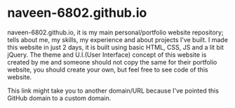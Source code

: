 # naveen-6802.github.io

naveen-6802.github.io, it is my main personal/portfolio website repository; tells about me, my skills, my experience and about projects I've built.
I made this website in just 2 days, it is built using basic HTML, CSS, JS and a lit bit jQuery. The theme and U.I.(User Interface) concept of this website is created by me and someone should not copy the same for their portfolio website, you should create your own, but feel free to see code of this website.

This link might take you to another domain/URL because I've pointed this GitHub domain to a custom domain.
